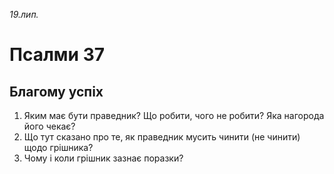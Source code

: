 
_19.лип._

# Псалми 37

## Благому успіх
1. Яким має бути праведник? Що робити, чого не робити? Яка нагорода його чекає?
2. Що тут сказано про те, як праведник мусить чинити (не чинити) щодо грішника?
3. Чому і коли грішник зазнає поразки?

